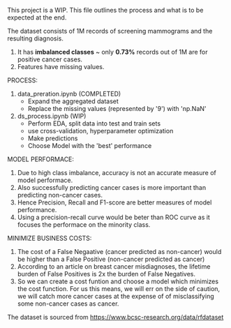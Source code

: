 This project is a WIP. This file outlines the process and what is to be expected at the end.

The dataset consists of 1M records of screening mammograms and the resulting diagnosis.
1. It has **imbalanced classes** ~ only **0.73%** records out of 1M are for positive cancer cases.
2. Features have missing values.


PROCESS:
1. data_preration.ipynb (COMPLETED)
   - Expand the aggregated dataset
   - Replace the missing values (represented by '9') with 'np.NaN' 
2. ds_process.ipynb (WIP)
   - Perform EDA, split data into test and train sets
   - use cross-validation, hyperparameter optimization
   - Make predictions
   - Choose Model with the 'best' performance

MODEL PERFORMACE:
1. Due to high class imbalance, accuracy is not an accurate measure of model performace.
2. Also successfully predicting cancer cases is more important than predicting non-cancer cases.
3. Hence Precision, Recall and F1-score are better measures of model performance. 
4. Using a precision-recall curve would be beter than ROC curve as it focuses the performace on the minority class.

MINIMIZE BUSINESS COSTS:
1. The cost of a False Negaative (cancer predicted as non-cancer) would be higher than a False Positive (non-cancer predicted as cancer)
2. According to an article on breast cancer misdiagnoses, the lifetime burden of False Positives is 2x the burden of False Negatives.
3. So we can create a cost funtion and choose a model which minimizes the cost function. For us this means, we will err on the side of caution, we will catch more cancer cases at the expense of of misclassifying some non-cancer cases as cancer. 





The dataset is sourced from https://www.bcsc-research.org/data/rfdataset
